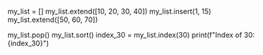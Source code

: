 my_list = []
my_list.extend([10, 20, 30, 40])
my_list.insert(1, 15)
my_list.extend([50, 60, 70])

my_list.pop()
my_list.sort()
index_30 = my_list.index(30)
print(f"Index of 30: {index_30}")
